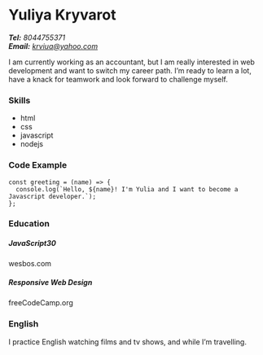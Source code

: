 # Yuliya Kryvarot

_**Tel:** 8044755371_\
_**Email:** <krviua@yahoo.com>_

I am currently working as an accountant, but I am really interested in web development and want to switch my career path. I’m ready to learn a lot, have a knack for teamwork and look forward to challenge myself.

### Skills
* html
* css
* javascript
* nodejs

### Code Example
```
const greeting = (name) => {
  console.log(`Hello, ${name}! I'm Yulia and I want to become a Javascript developer.`);
};
```

### Education
##### JavaScript30
wesbos.com
##### Responsive Web Design
freeCodeCamp.org

### English
I practice English watching films and tv shows, and while I’m travelling.
